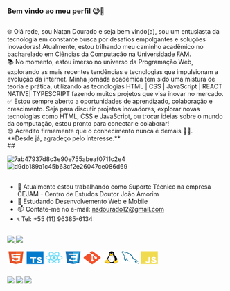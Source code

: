 ### Bem vindo ao meu perfil 😉👋
##
<div text-align="justify">
🌐 Olá rede, sou Natan Dourado e seja bem vindo(a), sou um entusiasta da tecnologia em constante busca por desafios empolgantes e soluções inovadoras! Atualmente, estou trilhando meu caminho acadêmico no bacharelado em Ciências da Computação na Universidade FAM.</br>📚 No momento, estou imerso no universo da Programação Web, explorando as mais recentes tendências e tecnologias que impulsionam a evolução da internet. Minha jornada acadêmica tem sido uma mistura de teoria e prática, utilizando as tecnologias HTML | CSS | JavaScript | REACT NATIVE| TYPESCRIPT fazendo muitos projetos que visa inovar no mercado.</br>✅ Estou sempre aberto a oportunidades de aprendizado, colaboração e crescimento. Seja para discutir projetos inovadores, explorar novas tecnologias como HTML, CSS e JavaScript, ou trocar ideias sobre o mundo da computação, estou pronto para conectar e colaborar!</br>😊 Acredito firmemente que o conhecimento nunca é demais 📘🤓.</br>**Desde já, agradeço pelo interesse.**  
</div>
##

![7ab47937d8c3e90e755abeaf0711c2e4](https://github.com/natanD1/natanD1/assets/123882798/fb3e0b7a-f7b8-44e5-a7fa-bf750ae7c4e7)  ![d9db189a1c45b63cf2e26047ce086d69](https://github.com/natanD1/natanD1/assets/123882798/479fcd43-c756-4fcf-be8c-fc2ff0d042e6)

##
- 🔭 Atualmente estou trabalhando como Suporte Técnico na empresa CEJAM - Centro de Estudos Doutor João Amorim
- 🌱 Estudando Desenvolvemento Web e Mobile
- 📫 Contate-me no e-mail: nsdourado12@gmail.com
- 📞 Tel: +55 (11) 96385-6134
##

<div>
  <a href="https://github.com/natanD1">
     <img height="180em" src="https://github-readme-stats.vercel.app/api?username=natanD1&show_icons=true&theme=tokyonight" />
     <img height="180em" src="https://github-readme-stats.vercel.app/api/top-langs/?username=natanD1&layout=compact&theme=tokyonight" />  
  </a>
</div>

<div style="display: inline_block"><br>
  <img align="center" alt="Rafa-HTML" height="30" width="40" src="https://raw.githubusercontent.com/devicons/devicon/master/icons/html5/html5-original.svg">
  <img align="center" alt="Rafa-Ts" height="30" width="40" src="https://raw.githubusercontent.com/devicons/devicon/master/icons/typescript/typescript-plain.svg">
  <img align="center" alt="Rafa-React" height="30" width="40" src="https://raw.githubusercontent.com/devicons/devicon/master/icons/react/react-original.svg">
  <img align="center" alt="Rafa-CSS" height="30" width="40" src="https://raw.githubusercontent.com/devicons/devicon/master/icons/css3/css3-original.svg">
  <img align="center" alt="Rafa-git" height="30" width="40" src="https://raw.githubusercontent.com/devicons/devicon/master/icons/git/git-original.svg">
  <img align="center" alt="Rafa-linux" height="30" width="40" src="https://raw.githubusercontent.com/devicons/devicon/master/icons/linux/linux-original.svg">
  <img align="center" alt="Rafa-mysql" height="30" width="40" src="https://raw.githubusercontent.com/devicons/devicon/master/icons/mysql/mysql-original.svg">
  <img align="center" alt="Rafa-Js" height="30" width="40" src="https://raw.githubusercontent.com/devicons/devicon/master/icons/javascript/javascript-plain.svg">
</div>

##
<div> 
    <a href="https://www.linkedin.com/in/natandourado/" target="_blank"><img src="https://img.shields.io/badge/-LinkedIn-%230077B5?style=for-the-badge&logo=linkedin&logoColor=white" target="_blank"></a> 
    <a href = "mailto:nsdourado12@gmail.com"><img src="https://img.shields.io/badge/-Gmail-%23333?style=for-the-badge&logo=gmail&logoColor=white" target="_blank"></a>
  <a href="https://www.instagram.com/inlovewithnatan/" target="_blank"><img src="https://img.shields.io/badge/-Instagram-%23E4405F?style=for-the-badge&logo=instagram&logoColor=white" target="_blank"></a>
</div>
